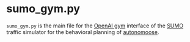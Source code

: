 # sumo_gym.py

`sumo_gym.py` is the main file for the [OpenAI gym](https://github.com/openai/gym) interface of the [SUMO](http://sumo.dlr.de/wiki/Simulation_of_Urban_MObility_-_Wiki) traffic simulator for the behavioral planning of [autonomoose](http://www.autonomoose.net).

